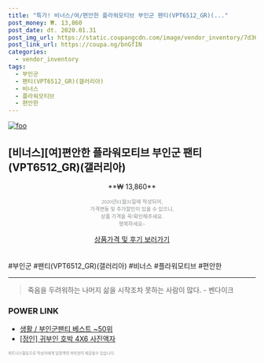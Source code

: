 ```yaml
--- 
title: "특가! 비너스/여/편안한 플라워모티브 부인군 팬티(VPT6512_GR)(..." 
post_money: ₩. 13,860 
post_date: dt. 2020.01.31 
post_img_url: https://static.coupangcdn.com/image/vendor_inventory/7d36/37baba8a715bc2e59e76ee44cce5e3a6ce05ceed4021bc00875fb0edfeb2.JPG 
post_link_url: https://coupa.ng/bnGfIN 
categories: 
  - vendor_inventory 
tags: 
  - 부인군 
  - 팬티(VPT6512_GR)(갤러리아) 
  - 비너스 
  - 플라워모티브 
  - 편안한 
--- 
```

[![foo](https://static.coupangcdn.com/image/vendor_inventory/7d36/37baba8a715bc2e59e76ee44cce5e3a6ce05ceed4021bc00875fb0edfeb2.JPG)](https://coupa.ng/bnGfIN) 

## [비너스][여]편안한 플라워모티브 부인군 팬티(VPT6512_GR)(갤러리아) 
<p style="text-align: center;">**₩ 13,860**</p> 
<p style="text-align: center;"><span style="color: #898c8f; font-family: Georgia,Times,serif; font-size: 0.75em;">2020년01월31일에 작성되어, <br>가격변동 및 추가할인이 있을 수 있으니,<br> 상품 가격을 꼭!확인해주세요.<br>행복하세요~</span> 
</p>	 
<div markdown="0" style="text-align: center;"><a href="https://coupa.ng/bnGfIN" class="btn btn--success">상품가격 및 후기 보러가기</a></div> 
<br><br> 
  #부인군 #팬티(VPT6512_GR)(갤러리아) #비너스 #플라워모티브 #편안한 
<hr> 

> 죽음을 두려워하는 나머지 삶을 시작조차 못하는 사람이 많다. - 벤다이크 


### POWER LINK

* <a href="https://blog.naver.com/santokki14/221790909620" target="_blank">생활 / 부인군팬티 베스트 ~50위</a>
* <a href="https://blog.naver.com/fasyy4321/221790243343" target="_blank">[정인] 귀부인 호박 4X6 사진액자</a>

<span style="color: #898c8f; font-family: Georgia,Times,serif; font-size: 0.55em;">파트너스활동으로 작성자에게 일정액의 커미션이 제공될수 있습니다.</span> 
